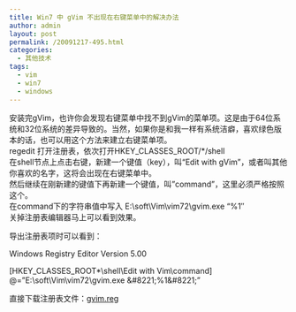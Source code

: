 ```yaml
---
title: Win7 中 gVim 不出现在右键菜单中的解决办法
author: admin
layout: post
permalink: /20091217-495.html
categories:
  - 其他技术
tags:
  - vim
  - win7
  - windows
---
```

安装完gVim，也许你会发现右键菜单中找不到gVim的菜单项。这是由于64位系统和32位系统的差异导致的。当然，如果你是和我一样有系统洁癖，喜欢绿色版本的话，也可以用这个方法来建立右键菜单项。  
regedit 打开注册表，依次打开HKEY\_CLASSES\_ROOT/*/shell  
在shell节点上点击右键，新建一个键值（key），叫“Edit with gVim”，或者叫其他你喜欢的名字，这将会出现在右键菜单中。  
然后继续在刚新建的键值下再新建一个键值，叫&#8221;command&#8221;，这里必须严格按照这个。  
在command下的字符串值中写入 E:\soft\Vim\vim72\gvim.exe &#8220;%1&#8243;  
关掉注册表编辑器马上可以看到效果。

导出注册表项时可以看到：

Windows Registry Editor Version 5.00

[HKEY\_CLASSES\_ROOT\*\shell\Edit with Vim\command]  
@=&#8221;E:\\soft\\Vim\\vim72\\gvim.exe \&#8221;%1\&#8221;&#8221;

直接下载注册表文件：[gvim.reg][1]

 [1]: http://blog.eaxi.com/wp-content/uploads/2009/12/gvim.reg_.zip